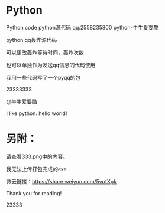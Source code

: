 # Python
Python code python源代码 qq:2558235800 python-牛牛爱耍酷

python qq轰炸源代码

可以更改轰炸等待时间，轰炸次数

也可以单独作为发送qq信息的代码使用

我用一些代码写了一个pyqq的包

23333333

@牛牛爱耍酷

I like python.
hello world!


# 另附：

请查看333.png中的内容。

我无法上传打包完成的exe

微云链接：https://share.weiyun.com/5vptXpk

Thank you for reading!

23333
